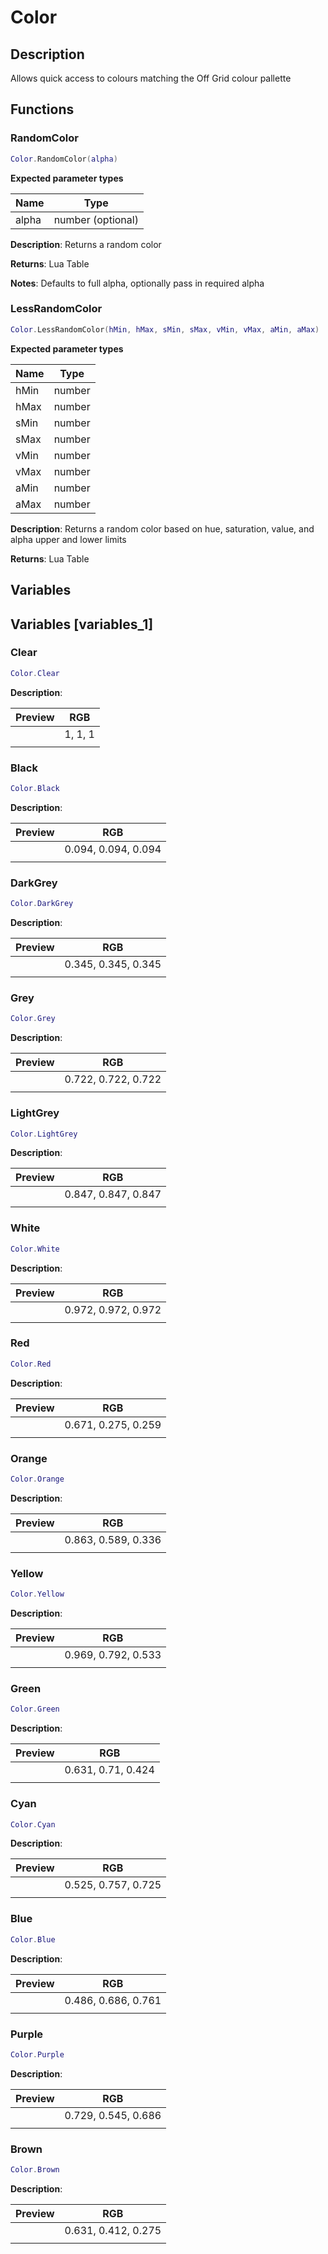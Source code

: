 Color
=====

Description
-----------

Allows quick access to colours matching the Off Grid colour pallette

Functions
---------

### RandomColor

``` lua
Color.RandomColor(alpha)
```

**Expected parameter types**

| Name  | Type              |
|-------|-------------------|
| alpha | number (optional) |

**Description**: Returns a random color

**Returns**: Lua Table

**Notes**: Defaults to full alpha, optionally pass in required alpha

### LessRandomColor

``` lua
Color.LessRandomColor(hMin, hMax, sMin, sMax, vMin, vMax, aMin, aMax)
```

**Expected parameter types**

| Name | Type   |
|------|--------|
| hMin | number |
| hMax | number |
| sMin | number |
| sMax | number |
| vMin | number |
| vMax | number |
| aMin | number |
| aMax | number |

**Description**: Returns a random color based on hue, saturation, value,
and alpha upper and lower limits

**Returns**: Lua Table

Variables
---------

Variables [variables_1]
---------

### Clear

``` lua
Color.Clear
```

**Description**:

| Preview | RGB     |
|---------|---------|
|         | 1, 1, 1 |
|         |         |

### Black

``` lua
Color.Black
```

**Description**:

| Preview | RGB                 |
|---------|---------------------|
|         | 0.094, 0.094, 0.094 |
|         |                     |

### DarkGrey

``` lua
Color.DarkGrey
```

**Description**:

| Preview | RGB                 |
|---------|---------------------|
|         | 0.345, 0.345, 0.345 |
|         |                     |

### Grey

``` lua
Color.Grey
```

**Description**:

| Preview | RGB                 |
|---------|---------------------|
|         | 0.722, 0.722, 0.722 |
|         |                     |

### LightGrey

``` lua
Color.LightGrey
```

**Description**:

| Preview | RGB                 |
|---------|---------------------|
|         | 0.847, 0.847, 0.847 |
|         |                     |

### White

``` lua
Color.White
```

**Description**:

| Preview | RGB                 |
|---------|---------------------|
|         | 0.972, 0.972, 0.972 |
|         |                     |

### Red

``` lua
Color.Red
```

**Description**:

| Preview | RGB                 |
|---------|---------------------|
|         | 0.671, 0.275, 0.259 |
|         |                     |

### Orange

``` lua
Color.Orange
```

**Description**:

| Preview | RGB                 |
|---------|---------------------|
|         | 0.863, 0.589, 0.336 |
|         |                     |

### Yellow

``` lua
Color.Yellow
```

**Description**:

| Preview | RGB                 |
|---------|---------------------|
|         | 0.969, 0.792, 0.533 |
|         |                     |

### Green

``` lua
Color.Green
```

**Description**:

| Preview | RGB                |
|---------|--------------------|
|         | 0.631, 0.71, 0.424 |
|         |                    |

### Cyan

``` lua
Color.Cyan
```

**Description**:

| Preview | RGB                 |
|---------|---------------------|
|         | 0.525, 0.757, 0.725 |
|         |                     |

### Blue

``` lua
Color.Blue
```

**Description**:

| Preview | RGB                 |
|---------|---------------------|
|         | 0.486, 0.686, 0.761 |
|         |                     |

### Purple

``` lua
Color.Purple
```

**Description**:

| Preview | RGB                 |
|---------|---------------------|
|         | 0.729, 0.545, 0.686 |
|         |                     |

### Brown

``` lua
Color.Brown
```

**Description**:

| Preview | RGB                 |
|---------|---------------------|
|         | 0.631, 0.412, 0.275 |
|         |                     |
